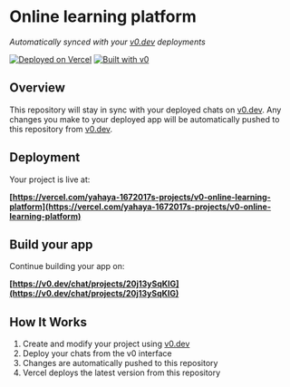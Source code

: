 # Online learning platform

*Automatically synced with your [v0.dev](https://v0.dev) deployments*

[![Deployed on Vercel](https://img.shields.io/badge/Deployed%20on-Vercel-black?style=for-the-badge&logo=vercel)](https://vercel.com/yahaya-1672017s-projects/v0-online-learning-platform)
[![Built with v0](https://img.shields.io/badge/Built%20with-v0.dev-black?style=for-the-badge)](https://v0.dev/chat/projects/20j13ySqKIG)

## Overview

This repository will stay in sync with your deployed chats on [v0.dev](https://v0.dev).
Any changes you make to your deployed app will be automatically pushed to this repository from [v0.dev](https://v0.dev).

## Deployment

Your project is live at:

**[https://vercel.com/yahaya-1672017s-projects/v0-online-learning-platform](https://vercel.com/yahaya-1672017s-projects/v0-online-learning-platform)**

## Build your app

Continue building your app on:

**[https://v0.dev/chat/projects/20j13ySqKIG](https://v0.dev/chat/projects/20j13ySqKIG)**

## How It Works

1. Create and modify your project using [v0.dev](https://v0.dev)
2. Deploy your chats from the v0 interface
3. Changes are automatically pushed to this repository
4. Vercel deploys the latest version from this repository